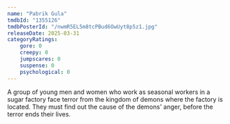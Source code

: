 ```yaml
---
name: "Pabrik Gula"
tmdbId: "1355126"
tmdbPosterId: "/nwmR5EL5m8tcPBud6OwUyt8p5z1.jpg"
releaseDate: 2025-03-31
categoryRatings:
    gore: 0
    creepy: 0
    jumpscares: 0
    suspense: 0
    psychological: 0
---
```

A group of young men and women who work as seasonal workers in a sugar factory face terror from the kingdom of demons where the factory is located. They must find out the cause of the demons' anger, before the terror ends their lives.
